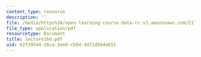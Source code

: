 ```yaml
---
content_type: resource
description: ''
file: /media/https%3A/open-learning-course-data-rc.s3.amazonaws.com/21l-701-literary-interpretation-interpreting-poetry-fall-2003/02f3954426ca2ee6cb94dd71d944eb51_lecture16d.pdf
file_type: application/pdf
resourcetype: Document
title: lecture16d.pdf
uid: 02f39544-26ca-2ee6-cb94-dd71d944eb51
---
```

